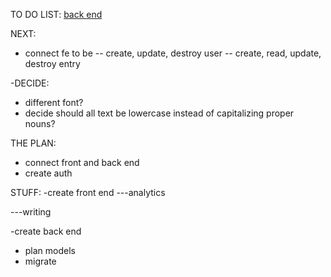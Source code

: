 TO DO LIST:
<a href="https://github.com/cooljasonmelton/paperclips-be"> back end </a>


NEXT:
- connect fe to be
-- create, update, destroy user
-- create, read, update, destroy entry



-DECIDE:
- different font?
- decide should all text be lowercase instead of capitalizing proper nouns?

THE PLAN:
- connect front and back end
- create auth

STUFF:
-create front end
---analytics

---writing


-create back end
+ plan models
+ migrate

